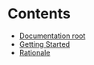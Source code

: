 # Contents
* [Documentation root](README.md)
* [Getting Started](getting_started.md)
* [Rationale](rationale.md)
